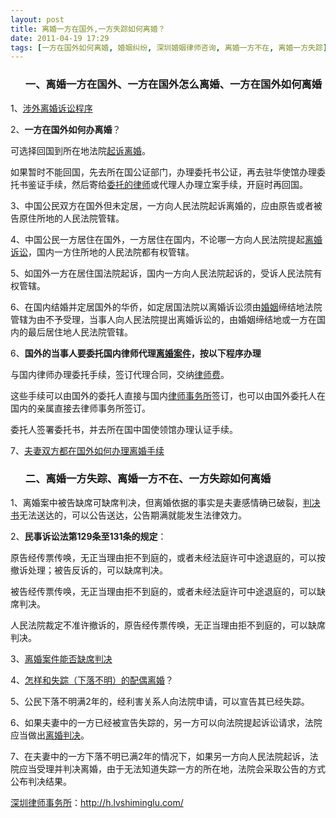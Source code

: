 ```yaml
---
layout: post
title: 离婚一方在国外,一方失踪如何离婚？
date: 2011-04-19 17:29
tags: [一方在国外如何离婚, 婚姻纠纷, 深圳婚姻律师咨询, 离婚一方不在, 离婚一方失踪]
---
```

<ol>
<h3>一、离婚一方在国外、一方在国外怎么离婚、一方在国外如何离婚</h3>
</ol>
1、<a href="http://h.lvshiminglu.com/law/tag/%E6%B6%89%E5%A4%96%E7%A6%BB%E5%A9%9A%E5%8A%9E%E7%90%86" target="_blank">涉外离婚诉讼程序</a>

2、<strong>一方在国外如何办离婚</strong>？

可选择回国到所在地法院<a href="http://h.lvshiminglu.com/law/tag/%E5%A6%82%E4%BD%95%E8%B5%B7%E8%AF%89%E7%A6%BB%E5%A9%9A" target="_blank">起诉离婚</a>。

如果暂时不能回国，先去所在国公证部门，办理委托书公证，再去驻华使馆办理委托书鉴证手续，然后寄给<a href="http://h.lvshiminglu.com/law/683.html" target="_blank">委托的律师</a>或代理人办理立案手续，开庭时再回国。

3、中国公民双方在国外但未定居，一方向人民法院起诉离婚的，应由原告或者被告原住所地的人民法院管辖。

4、中国公民一方居住在国外，一方居住在国内，不论哪一方向人民法院提起<a href="http://h.lvshiminglu.com/law/tag/%E7%A6%BB%E5%A9%9A%E8%AF%89%E8%AE%BC" target="_blank">离婚诉讼</a>，国内一方住所地的人民法院都有权管辖。

5、如国外一方在居住国法院起诉，国内一方向人民法院起诉的，受诉人民法院有权管辖。

6、在国内结婚并定居国外的华侨，如定居国法院以离婚诉讼须由<a href="http://h.lvshiminglu.com/law/category/marriage" target="_blank">婚姻</a>缔结地法院管辖为由不予受理，当事人向人民法院提出离婚诉讼的，由婚姻缔结地或一方在国内的最后居住地人民法院管辖。

6、<strong>国外的当事人要委托国内律师代理<a href="http://h.lvshiminglu.com/law/tag/%E7%A6%BB%E5%A9%9A%E6%A1%88%E4%BB%B6" target="_blank">离婚案件</a>，按以下程序办理</strong>

与国内律师办理委托手续，签订代理合同，交纳<a href="http://h.lvshiminglu.com/law/328.html" target="_blank">律师费</a>。

这些手续可以由国外的委托人直接与国内<a href="http://h.lvshiminglu.com/" target="_blank">律师事务所</a>签订，也可以由国外委托人在国内的亲属直接去律师事务所签订。

委托人签署委托书，并去所在国中国使领馆办理认证手续。

7、<a href="http://zhidao.baidu.com/question/187678649.html" target="_blank">夫妻双方都在国外如何办理离婚手续</a>
<ol>
<h3>二、离婚一方失踪、离婚一方不在、一方失踪如何离婚</h3>
</ol>
1、离婚案中被告缺席可缺席判决，但离婚依据的事实是夫妻感情确已破裂，<a href="http://h.lvshiminglu.com/law/224.html" target="_blank">判决书</a>无法送达的，可以公告送达，公告期满就能发生法律效力。

2、<strong>民事诉讼法第129条至131条的规定</strong>：

原告经传票传唤，无正当理由拒不到庭的，或者未经法庭许可中途退庭的，可以按撤诉处理；被告反诉的，可以缺席判决。

被告经传票传唤，无正当理由拒不到庭的，或者未经法庭许可中途退庭的，可以缺席判决。

人民法院裁定不准许撤诉的，原告经传票传唤，无正当理由拒不到庭的，可以缺席判决。

3、<a href="http://h.lvshiminglu.com/law/636.html" target="_blank">离婚案件能否缺席判决</a>

4、<a href="http://www.yueyinguo.com/Article/hunyinjiatingjiufen/hunyinjiating/2974.html" target="_blank">怎样和失踪（下落不明）的配偶离婚</a>？

5、公民下落不明满2年的，经利害关系人向法院申请，可以宣告其已经失踪。

6、如果夫妻中的一方已经被宣告失踪的，另一方可以向法院提起诉讼请求，法院应当做出<a href="http://h.lvshiminglu.com/law/639.html" target="_blank">离婚判决</a>。

7、在夫妻中的一方下落不明已满2年的情况下，如果另一方向人民法院起诉，法院应当受理并判决离婚，由于无法知道失踪一方的所在地，法院会采取公告的方式公布判决结果。

<a href="http://h.lvshiminglu.com/">深圳律师事务所</a>：<a href="http://h.lvshiminglu.com/">http://h.lvshiminglu.com/</a>

